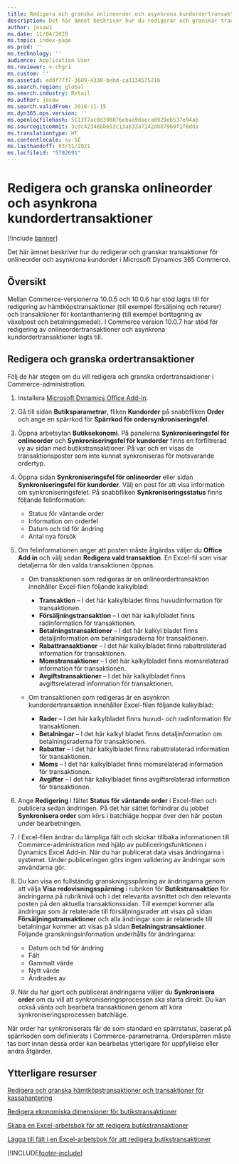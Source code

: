 ```yaml
---
title: Redigera och granska onlineorder och asynkrona kundordertransaktioner
description: Det här ämnet beskriver hur du redigerar och granskar transaktioner för onlineorder och asynkrona kundorder i Microsoft Dynamics 365 Commerce.
author: josaw1
ms.date: 11/04/2020
ms.topic: index-page
ms.prod: ''
ms.technology: ''
audience: Application User
ms.reviewer: v-chgri
ms.custom: ''
ms.assetid: ed0f77f7-3609-4330-bebd-ca3134575216
ms.search.region: global
ms.search.industry: Retail
ms.author: josaw
ms.search.validFrom: 2018-11-15
ms.dyn365.ops.version: ''
ms.openlocfilehash: 5113f7ac0d308076ebaa9daeca0929eb537e94ab
ms.sourcegitcommit: 3cdc42346bb653c13ab33a7142dbb7969f1f6dda
ms.translationtype: HT
ms.contentlocale: sv-SE
ms.lasthandoff: 03/31/2021
ms.locfileid: "5792691"
---
```

# <a name="edit-and-audit-online-order-and-asynchronous-customer-order-transactions"></a>Redigera och granska onlineorder och asynkrona kundordertransaktioner

[!include [banner](../includes/banner.md)]

Det här ämnet beskriver hur du redigerar och granskar transaktioner för onlineorder och asynkrona kundorder i Microsoft Dynamics 365 Commerce.

## <a name="overview"></a>Översikt

Mellan Commerce-versionerna 10.0.5 och 10.0.6 har stöd lagts till för redigering av hämtköpstransaktioner (till exempel försäljning och returer) och transaktioner för kontanthantering (till exempel borttagning av växelpost och betalningsmedel). I Commerce version 10.0.7 har stöd för redigering av onlineordertransaktioner och asynkrona kundordertransaktioner lagts till.

## <a name="edit-and-audit-order-transactions"></a>Redigera och granska ordertransaktioner

Följ de här stegen om du vill redigera och granska ordertransaktioner i Commerce-administration.

1. Installera [Microsoft Dynamics Office Add-in](https://appsource.microsoft.com/product/office/WA104379629?tab=Overview).
1. Gå till sidan **Butiksparametrar**, fliken **Kundorder** på snabbfliken **Order** och ange en spärrkod för **Spärrkod för ordersynkroniseringsfel**.
1. Öppna arbetsytan **Butiksekonomi**. På panelerna **Synkroniseringsfel för onlineorder** och **Synkroniseringsfel för kundorder** finns en förfiltrerad vy av sidan med butikstransaktioner. På var och en visas de transaktionsposter som inte kunnat synkroniseras för motsvarande ordertyp.
1. Öppna sidan **Synkroniseringsfel för onlineorder** eller sidan **Synkroniseringsfel för kundorder**. Välj en post för att visa information om synkroniseringsfelet. På snabbfliken **Synkroniseringsstatus** finns följande felinformation:

    - Status för väntande order
    - Information om orderfel
    - Datum och tid för ändring
    - Antal nya försök

1. Om felinformationen anger att posten måste åtgärdas väljer du **Office Add in** och välj sedan **Redigera vald transaktion**. En Excel-fil som visar detaljerna för den valda transaktionen öppnas.

    - Om transaktionen som redigeras är en onlineordertransaktion innehåller Excel-filen följande kalkylblad:

        - **Transaktion** – I det här kalkylbladet finns huvudinformation för transaktionen.
        - **Försäljningstransaktion** – I det här kalkylbladet finns radinformation för transaktionen.
        - **Betalningstransaktioner** – I det här kalkyl bladet finns detaljinformation om betalningsraderna för transaktionen.
        - **Rabattransaktioner** – I det här kalkylbladet finns rabattrelaterad information för transaktionen.
        - **Momstransaktioner** – I det här kalkylbladet finns momsrelaterad information för transaktionen.
        - **Avgiftstransaktioner** – I det här kalkylbladet finns avgiftsrelaterad information för transaktionen.

    - Om transaktionen som redigeras är en asynkron kundordertransaktion innehåller Excel-filen följande kalkylblad:

        - **Rader** – I det här kalkylbladet finns huvud- och radinformation för transaktionen.
        - **Betalningar** – I det här kalkyl bladet finns detaljinformation om betalningsraderna för transaktionen.
        - **Rabatter** – I det här kalkylbladet finns rabattrelaterad information för transaktionen.
        - **Moms** – I det här kalkylbladet finns momsrelaterad information för transaktionen.
        - **Avgifter** – I det här kalkylbladet finns avgiftsrelaterad information för transaktionen.

1. Ange **Redigering** i fältet **Status för väntande order** i Excel-filen och publicera sedan ändringen. På det här sättet förhindrar du jobbet **Synkronisera order** som körs i batchläge hoppar över den här posten under bearbetningen.
1. I Excel-filen ändrar du lämpliga fält och skickar tillbaka informationen till Commerce-administration med hjälp av publiceringsfunktionen i Dynamics Excel Add-in. När du har publicerat data visas ändringarna i systemet. Under publiceringen görs ingen validering av ändringar som användarna gör.
1. Du kan visa en fullständig granskningsspårning av ändringarna genom att välja **Visa redovisningsspårning** i rubriken för **Butikstransaktion** för ändringarna på rubriknivå och i det relevanta avsnittet och den relevanta posten på den aktuella transaktionssidan. Till exempel kommer alla ändringar som är relaterade till försäljningsrader att visas på sidan **Försäljningstransaktioner** och alla ändringar som är relaterade till betalningar kommer att visas på sidan **Betalningstransaktioner**. Följande granskningsinformation underhålls för ändringarna:

    - Datum och tid för ändring
    - Fält
    - Gammalt värde
    - Nytt värde
    - Ändrades av

1. När du har gjort och publicerat ändringarna väljer du **Synkronisera order** om du vill att synkroniseringsprocessen ska starta direkt. Du kan också vänta och bearbeta transaktionen genom att köra synkroniseringsprocessen batchläge.

När order har synkroniserats får de som standard en spärrstatus, baserat på spärrkoden som definierats i Commerce-parametrarna. Orderspärren måste tas bort innan dessa order kan bearbetas ytterligare för uppfyllelse eller andra åtgärder.

## <a name="additional-resources"></a>Ytterligare resurser

[Redigera och granska hämtköpstransaktioner och transaktioner för kassahantering](edit-cash-trans.md)

[Redigera ekonomiska dimensioner för butikstransaktioner](edit-financial-dim.md)

[Skapa en Excel-arbetsbok för att redigera butikstransaktioner](create-excel-edit.md)

[Lägga till fält i en Excel-arbetsbok för att redigera butikstransaktioner](add-fields-excel.md)


[!INCLUDE[footer-include](../includes/footer-banner.md)]